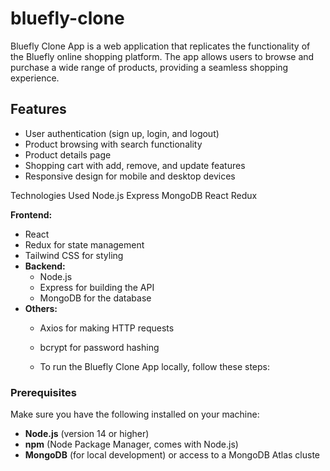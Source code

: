 # bluefly-clone
Bluefly Clone App is a web application that replicates the functionality of the Bluefly online shopping platform. The app allows users to browse and purchase a wide range of products, providing a seamless shopping experience.

## Features
- User authentication (sign up, login, and logout)
- Product browsing with search functionality
- Product details page
- Shopping cart with add, remove, and update features
- Responsive design for mobile and desktop devices

Technologies Used
Node.js
Express
MongoDB
React
Redux

 **Frontend:**
  - React
  - Redux for state management
  - Tailwind CSS for styling
- **Backend:**
  - Node.js
  - Express for building the API
  - MongoDB for the database
- **Others:**
  - Axios for making HTTP requests
  - bcrypt for password hashing
 
  - To run the Bluefly Clone App locally, follow these steps:

### Prerequisites
Make sure you have the following installed on your machine:

- **Node.js** (version 14 or higher)
- **npm** (Node Package Manager, comes with Node.js)
- **MongoDB** (for local development) or access to a MongoDB Atlas cluste
